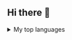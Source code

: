 ## Hi there 👋

<details>
<summary>My top languages</summary>
  
| Rank | THING-TO-RANK |
|-----:|---------------|
|     1| Python              |
|     2| html css              |
|     3| java              |


<!--
**iambugboy/iambugboy** is a ✨ _special_ ✨ repository because its `README.md` (this file) appears on your GitHub profile.

Here are some ideas to get you started:

- 🔭 I’m currently working on ...
- 🌱 I’m currently learning ...
- 👯 I’m looking to collaborate on ...
- 🤔 I’m looking for help with ...
- 💬 Ask me about ...
- 📫 How to reach me: ...
- 😄 Pronouns: ...
- ⚡ Fun fact: ...
-->
